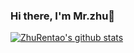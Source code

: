 ### Hi there, I'm Mr.zhu👋
[![ZhuRentao's github stats](https://github-readme-stats.vercel.app/api?username=zhurentao)](https://github.com/zhurentao/zhurentao)
<!--
**zhurentao/zhurentao** is a ✨ _special_ ✨ repository because its `README.md` (this file) appears on your GitHub profile.

Here are some ideas to get you started:

- 🔭 I’m currently working on ...
- 🌱 I’m currently learning ...
- 👯 I’m looking to collaborate on ...
- 🤔 I’m looking for help with ...
- 💬 Ask me about ...
- 📫 How to reach me: ...
- 😄 Pronouns: ...
- ⚡ Fun fact: ...
-->
